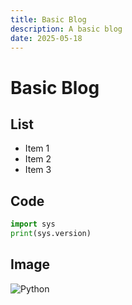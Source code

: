 ```yaml
---
title: Basic Blog
description: A basic blog
date: 2025-05-18
---
```


# Basic Blog

## List

- Item 1
- Item 2
- Item 3

## Code

```python
import sys
print(sys.version)
```

## Image

![Python](https://www.python.org/static/community_logos/python-logo-master-v3-TM-flattened.png)
